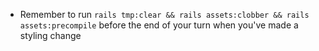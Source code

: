 - Remember to run `rails tmp:clear && rails assets:clobber && rails assets:precompile` before the end of your turn when you've made a styling change